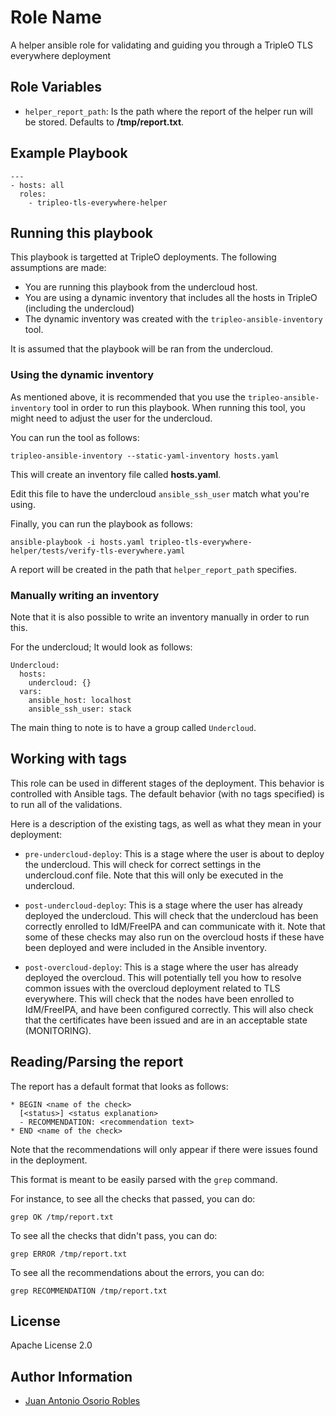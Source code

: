Role Name
=========

A helper ansible role for validating and guiding you through a TripleO TLS
everywhere deployment


Role Variables
--------------

* `helper_report_path`: Is the path where the report of the helper run will
                        be stored. Defaults to **/tmp/report.txt**.


Example Playbook
----------------

    ---
    - hosts: all
      roles:
        - tripleo-tls-everywhere-helper

Running this playbook
---------------------

This playbook is targetted at TripleO deployments. The following assumptions
are made:

* You are running this playbook from the undercloud host.
* You are using a dynamic inventory that includes all the hosts in TripleO
  (including the undercloud)
* The dynamic inventory was created with the `tripleo-ansible-inventory` tool.

It is assumed that the playbook will be ran from the undercloud.

### Using the dynamic inventory

As mentioned above, it is recommended that you use the
`tripleo-ansible-inventory` tool in order to run this playbook. When running
this tool, you might need to adjust the user for the undercloud.

You can run the tool as follows:

```
tripleo-ansible-inventory --static-yaml-inventory hosts.yaml
```

This will create an inventory file called **hosts.yaml**.

Edit this file to have the undercloud `ansible_ssh_user` match what you're using.

Finally, you can run the playbook as follows:

```
ansible-playbook -i hosts.yaml tripleo-tls-everywhere-helper/tests/verify-tls-everywhere.yaml
```

A report will be created in the path that `helper_report_path` specifies.

### Manually writing an inventory

Note that it is also possible to write an inventory manually in order to run this.

For the undercloud; It would look as follows:

```
Undercloud:
  hosts:
    undercloud: {}
  vars:
    ansible_host: localhost
    ansible_ssh_user: stack
```

The main thing to note is to have a group called `Undercloud`.

Working with tags
-----------------

This role can be used in different stages of the deployment. This behavior is
controlled with Ansible tags. The default behavior (with no tags specified) is
to run all of the validations.

Here is a description of the existing tags, as well as what they mean in your
deployment:

* `pre-undercloud-deploy`: This is a stage where the user is about to deploy the
                           undercloud. This will check for correct settings in
                           the undercloud.conf file. Note that this will only
                           be executed in the undercloud.

* `post-undercloud-deploy`: This is a stage where the user has already deployed
                            the undercloud. This will check that the undercloud
                            has been correctly enrolled to IdM/FreeIPA and can
                            communicate with it. Note that some of these checks
                            may also run on the overcloud hosts if these have
                            been deployed and were included in the Ansible
                            inventory.

* `post-overcloud-deploy`: This is a stage where the user has already deployed
                           the overcloud. This will potentially tell you how
                           to resolve common issues with the overcloud deployment
                           related to TLS everywhere. This will check that the nodes
                           have been enrolled to IdM/FreeIPA, and have
                           been configured correctly. This will also check that
                           the certificates have been issued and are in an
                           acceptable state (MONITORING).

Reading/Parsing the report
--------------------------

The report has a default format that looks as follows:

```
* BEGIN <name of the check>
  [<status>] <status explanation>
  - RECOMMENDATION: <recommendation text>
* END <name of the check>
```

Note that the recommendations will only appear if there were issues found in
the deployment.

This format is meant to be easily parsed with the `grep` command.

For instance, to see all the checks that passed, you can do:

```
grep OK /tmp/report.txt
```

To see all the checks that didn't pass, you can do:

```
grep ERROR /tmp/report.txt
```

To see all the recommendations about the errors, you can do:

```
grep RECOMMENDATION /tmp/report.txt
```

License
-------

Apache License 2.0

Author Information
------------------

* [Juan Antonio Osorio Robles](https://jaormx.github.io/)
